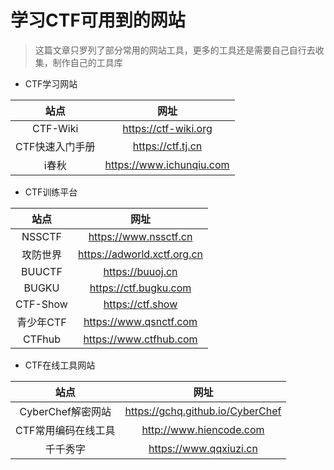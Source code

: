 # 学习CTF可用到的网站

> 这篇文章只罗列了部分常用的网站工具，更多的工具还是需要自己自行去收集，制作自己的工具库

- CTF学习网站

|      站点      |           网址           |
| :-------------: | :----------------------: |
|    CTF-Wiki    |   https://ctf-wiki.org   |
| CTF快速入门手册 |    https://ctf.tj.cn    |
|      i春秋      | https://www.ichunqiu.com |

- CTF训练平台

|   站点   |            网址            |
| :-------: | :-------------------------: |
|  NSSCTF  |    https://www.nssctf.cn    |
| 攻防世界 | https://adworld.xctf.org.cn |
|  BUUCTF  |      https://buuoj.cn      |
|   BUGKU   |    https://ctf.bugku.com    |
| CTF-Show |      https://ctf.show      |
| 青少年CTF |   https://www.qsnctf.com   |
|  CTFhub  |   https://www.ctfhub.com   |

- CTF在线工具网站

|        站点        |               网址               |
| :-----------------: | :------------------------------: |
|  CyberChef解密网站  | https://gchq.github.io/CyberChef |
| CTF常用编码在线工具 |     http://www.hiencode.com     |
|      千千秀字      |      https://www.qqxiuzi.cn      |
